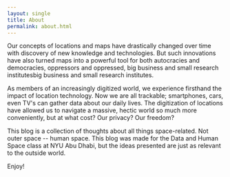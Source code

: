 ```yaml
---
layout: single
title: About
permalink: about.html
---
```


Our concepts of locations and maps have drastically changed over time with discovery of new knowledge and technologies. But such innovations have also turned maps into a powerful tool for both autocracies and democracies, oppressors and oppressed, big business and small research institutesbig business and small research institutes.

As members of an increasingly digitized world, we experience firsthand the impact of location technology. Now we are all trackable; smartphones, cars, even TV's can gather data about our daily lives. The digitization of locations have allowed us to navigate a massive, hectic world so much more conveniently, but at what cost? Our privacy? Our freedom?

This blog is a collection of thoughts about all things space-related. Not outer space -- human space. This blog was made for the Data and Human Space class at NYU Abu Dhabi, but the ideas presented are just as relevant to the outside world.

Enjoy!
